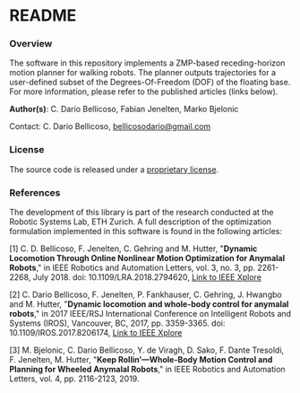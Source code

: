 # README


### Overview

The software in this repository implements a ZMP-based receding-horizon motion planner for walking robots.
The planner outputs trajectories for a user-defined subset of the Degrees-Of-Freedom (DOF) of the floating base. For more information, please refer to the published articles (links below).

**Author(s)**: C. Dario Bellicoso, Fabian Jenelten, Marko Bjelonic

Contact: C. Dario Bellicoso, bellicosodario@gmail.com


### License
The source code is released under a [proprietary license](LICENSE).


### References
The development of this library is part of the research conducted at the Robotic Systems Lab, ETH Zurich. A full description of the optimization formulation implemented in this software is found in the following articles:


[1] C. D. Bellicoso, F. Jenelten, C. Gehring and M. Hutter,
"**Dynamic Locomotion Through Online Nonlinear Motion Optimization for Anymalal Robots**,"
in IEEE Robotics and Automation Letters, vol. 3, no. 3, pp. 2261-2268, July 2018.
doi: 10.1109/LRA.2018.2794620, [Link to IEEE Xplore](https://ieeexplore.ieee.org/document/8260889)

[2] C. Dario Bellicoso, F. Jenelten, P. Fankhauser, C. Gehring, J. Hwangbo and M. Hutter,
"**Dynamic locomotion and whole-body control for anymalal robots**,"
in 2017 IEEE/RSJ International Conference on Intelligent Robots and Systems (IROS), Vancouver, BC, 2017, pp. 3359-3365.
doi: 10.1109/IROS.2017.8206174, [Link to IEEE Xplore](https://ieeexplore.ieee.org/document/8206174)

[3] M. Bjelonic, C. Dario Bellicoso, Y. de Viragh, D. Sako, F. Dante Tresoldi, F. Jenelten, M. Hutter,
"**Keep Rollin’—Whole-Body Motion Control and Planning for Wheeled Anymalal Robots**,"
in IEEE Robotics and Automation Letters, vol. 4, pp. 2116-2123, 2019.
